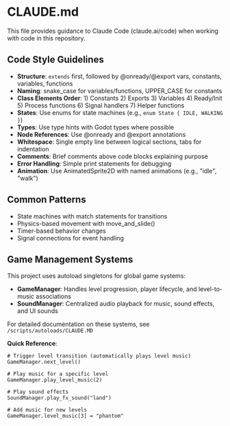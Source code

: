 # CLAUDE.md

This file provides guidance to Claude Code (claude.ai/code) when working with code in this repository.

## Code Style Guidelines
- **Structure**: `extends` first, followed by @onready/@export vars, constants, variables, functions
- **Naming**: snake_case for variables/functions, UPPER_CASE for constants
- **Class Elements Order**: 1) Constants 2) Exports 3) Variables 4) Ready/Init 5) Process functions 6) Signal handlers 7) Helper functions
- **States**: Use enums for state machines (e.g., `enum State { IDLE, WALKING }`)
- **Types**: Use type hints with Godot types where possible
- **Node References**: Use @onready and @export annotations
- **Whitespace**: Single empty line between logical sections, tabs for indentation
- **Comments**: Brief comments above code blocks explaining purpose
- **Error Handling**: Simple print statements for debugging
- **Animation**: Use AnimatedSprite2D with named animations (e.g., "idle", "walk")

## Common Patterns
- State machines with match statements for transitions
- Physics-based movement with move_and_slide()
- Timer-based behavior changes
- Signal connections for event handling

## Game Management Systems
This project uses autoload singletons for global game systems:
- **GameManager**: Handles level progression, player lifecycle, and level-to-music associations
- **SoundManager**: Centralized audio playback for music, sound effects, and UI sounds

For detailed documentation on these systems, see `/scripts/autoloads/CLAUDE.MD`

**Quick Reference**:
```gdscript
# Trigger level transition (automatically plays level music)
GameManager.next_level()

# Play music for a specific level
GameManager.play_level_music(2)

# Play sound effects
SoundManager.play_fx_sound("land")

# Add music for new levels
GameManager.level_music[3] = "phantom"
```
